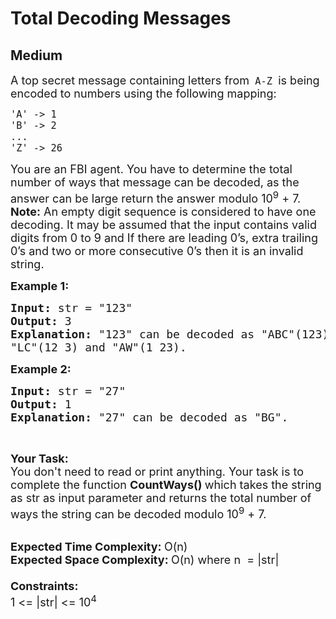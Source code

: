 # Total Decoding Messages
## Medium 
<div class="problem-statement">
                <p></p><p><span style="font-size:18px">A top secret message containing letters from<code> A-Z </code>is being encoded to numbers using the following mapping:</span></p>

<div class="highlighter-rouge">
<pre style="position: relative;"><span style="font-size:18px"><code>'A' -&gt; 1
'B' -&gt; 2
...
'Z' -&gt; 26
</code></span><div class="open_grepper_editor" title="Edit &amp; Save To Grepper"></div></pre>
</div>

<p><span style="font-size:18px">You are an FBI agent. You have to determine the total number of ways that message can be decoded, as the answer can be large return the answer modulo 10<sup>9</sup>&nbsp;+ 7.<br>
<strong>Note:</strong> An empty digit sequence is considered to have one decoding. It may be assumed that the input contains valid digits from 0 to 9 and If there are leading 0’s, extra trailing 0’s and two or more consecutive 0’s then it is an invalid string.</span></p>

<p><span style="font-size:18px"><strong>Example 1:</strong></span></p>

<pre style="position: relative;"><span style="font-size:18px"><strong>Input: </strong>str = "123"
<strong>Output: </strong>3
<strong>Explanation: </strong>"123" can be decoded as "ABC"(123),
"LC"(12 3) and "AW"(1 23).</span>
<div class="open_grepper_editor" title="Edit &amp; Save To Grepper"></div></pre>

<p><span style="font-size:18px"><strong>Example 2:</strong></span></p>

<pre style="position: relative;"><span style="font-size:18px"><strong>Input: </strong>str = "27"
<strong>Output: </strong>1
<strong>Explanation: </strong>"27" can be decoded as "BG".</span>
<div class="open_grepper_editor" title="Edit &amp; Save To Grepper"></div></pre>

<p>&nbsp;</p>

<p><span style="font-size:18px"><strong>Your Task:</strong><br>
You don't need to read or print anything. Your task is to complete the function&nbsp;<strong>CountWays()&nbsp;</strong>which takes the string as str as input parameter and returns the total number of ways the string can be decoded modulo 10<sup>9</sup>&nbsp;+ 7.</span><br>
&nbsp;</p>

<p><span style="font-size:18px"><strong>Expected Time Complexity:&nbsp;</strong>O(n)<br>
<strong>Expected Space Complexity:&nbsp;</strong>O(n) where n&nbsp; = |str|<br>
<br>
<strong>Constraints:</strong><br>
1 &lt;= |str| &lt;= 10<sup>4</sup></span></p>
 <p></p>
            </div>